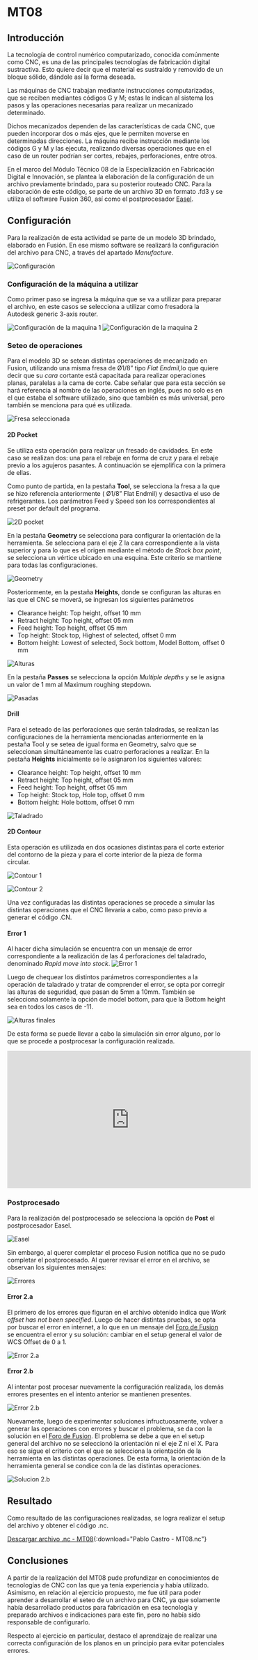 # MT08

## Introducción
La tecnología de control numérico computarizado, conocida comúnmente como CNC, es una de las principales tecnologías de fabricación digital sustractiva. Esto quiere decir que el material es sustraído y removido de un bloque sólido, dándole así la forma deseada.

Las máquinas de CNC trabajan mediante instrucciones computarizadas, que se reciben mediantes códigos G y M; estas le indican al sistema los pasos y las operaciones necesarias para realizar un mecanizado determinado. 

Dichos mecanizados dependen de las características de cada CNC, que pueden incorporar dos o más ejes, que le permiten moverse en determinadas direcciones. La máquina recibe instrucción mediante los códigos G y M y las ejecuta, realizando diversas operaciones que en el caso de un router podrían ser cortes, rebajes, perforaciones, entre otros. 

En el marco del Módulo Técnico 08 de la Especialización en Fabricación Digital e Innovación, se plantea la elaboración de la configuración de un archivo previamente brindado, para su posterior routeado CNC. Para la elaboración de este código, se parte de un archivo 3D en formato .fd3 y se utiliza el software Fusion 360, así como el postprocesador [Easel](https://easel.inventables.com/downloads).


## Configuración
Para la realización de esta actividad se parte de un modelo 3D brindado, elaborado en Fusión. En ese mismo software se realizará la configuración del archivo para CNC, a través del apartado <i>Manufacture</i>.

![Configuración](<imagen 0.png>)


### Configuración de la máquina a utilizar
Como primer paso se ingresa la máquina que se va a utilizar para preparar el archivo, en este casos se selecciona a utilizar como fresadora la Autodesk generic 3-axis router. 

![Configuración de la maquina 1](<imagen 1.png>)
![Configuración de la maquina 2](<imagen 1.1.png>)


### Seteo de operaciones
Para el modelo 3D se setean distintas operaciones de mecanizado en Fusion, utilizando una misma fresa de Ø1/8” tipo <i>Flat Endmil</i>,lo que quiere decir que su <i>cara</i> cortante está capacitada para realizar operaciones planas, paralelas a la cama de corte. Cabe señalar que para esta sección se hará referencia al nombre de las operaciones en inglés, pues no solo es en el que estaba el software utilizado, sino que también es más universal, pero también se menciona para qué es utilizada.

![Fresa seleccionada](<imagen 2.png>)


#### 2D Pocket 
Se utiliza esta operación para realizar un fresado de cavidades. En este caso se realizan dos: una para el rebaje en forma de cruz y para el rebaje previo a los agujeros pasantes. A continuación se ejemplifica con la primera de ellas.

Como punto de partida, en la pestaña <b>Tool</b>, se selecciona la fresa a la que se hizo referencia anteriormente ( Ø1/8” Flat Endmil) y desactiva el uso de refrigerantes. Los parámetros Feed y Speed son los correspondientes al preset por default del programa.

![2D pocket](<imagen 3.0.png>)

En la pestaña <b>Geometry</b> se selecciona para configurar la orientación de la herramienta. Se selecciona para el eje Z la cara correspondiente a la vista superior y para lo que es el origen mediante el método de <i>Stock box point</i>, se selecciona un vértice ubicado en una esquina. Este criterio se mantiene para todas las configuraciones.

![Geometry](<imagen 4.png>)

Posteriormente, en la pestaña <b>Heights</b>, donde se configuran las alturas en las que el CNC se moverá, se ingresan los siguientes parámetros

- Clearance height: Top height, offset 10 mm
- Retract height: Top height, offset 05 mm
- Feed height: Top height, offset 05 mm
- Top height: Stock top, Highest of selected, offset 0 mm
- Bottom height: Lowest of selected, Sock bottom, Model Bottom, offset 0 mm

![Alturas](<imagen 5.png>)

En la pestaña <b>Passes</b> se selecciona la opción <i>Multiple depths</i> y se le asigna un valor de 1 mm al Maximum roughing stepdown. 

![Pasadas](<imagen 6.png>)


#### Drill 
Para el seteado de las perforaciones que serán taladradas, se realizan las configuraciones de la herramienta mencionadas anteriormente en la pestaña Tool y se setea de igual forma en Geometry, salvo que se seleccionan simultáneamente  las cuatro perforaciones a realizar.
En la pestaña <b>Heights</b> inicialmente se le asignaron los siguientes valores:

- Clearance height: Top height, offset 10 mm
- Retract height: Top height, offset 05 mm
- Feed height: Top height, offset 05 mm
- Top height: Stock top, Hole top, offset 0 mm
- Bottom height: Hole bottom, offset 0 mm

![Taladrado](<imagen 7.png>)


#### 2D Contour
Esta operación es utilizada en dos ocasiones distintas:para el corte exterior del contorno de la pieza y para el corte interior de la pieza de forma circular.

![Contour 1](<imagen 8.png>)

![Contour 2](<imagen 9.png>)

Una vez configuradas las distintas operaciones se procede a simular las distintas operaciones que el CNC llevaría a cabo, como paso previo a generar el código .CN.


#### Error 1
Al hacer dicha simulación se encuentra con un mensaje de error correspondiente a la realización de las 4 perforaciones del taladrado, denominado <i>Rapid move into stock</i>.
![Error 1](<imagen 10.png>)

Luego de chequear los distintos parámetros correspondientes a la operación de taladrado y tratar de comprender el error, se opta por corregir las alturas de seguridad, que pasan de 5mm a 10mm. También se selecciona solamente la opción de model bottom, para que la Bottom height sea en todos los casos de -11.

![Alturas finales](<imagen 11.png>)

De esta forma se puede llevar a cabo la simulación sin error alguno, por lo que se procede a postprocesar la configuración realizada.

<iframe width="560" height="315" src="https://www.youtube.com/embed/SuLx0sJgSn8?si=byndAAkaQZFVWSO8" title="YouTube video player" frameborder="0" allow="accelerometer; autoplay; clipboard-write; encrypted-media; gyroscope; picture-in-picture; web-share" referrerpolicy="strict-origin-when-cross-origin" allowfullscreen></iframe>



### Postprocesado
Para la realización del postprocesado se selecciona la opción de <b>Post</b> el postprocesador Easel. 

![Easel](<imagen 12.png>)

Sin embargo, al querer completar el proceso Fusion notifica que no se pudo completar el postprocesado. Al querer revisar el error en el archivo, se observan los siguientes mensajes:

![Errores](<imagen 13.png>)


#### Error 2.a
El primero de los errores que figuran en el archivo obtenido indica que <i>Work offset has not been specified</i>. Luego de hacer distintas pruebas, se opta por buscar el error en internet, a lo que en un mensaje del [Foro de Fusion](https://forums.autodesk.com/t5/fusion-manufacture/warning-work-offset-has-not-been-specified-using-g54-as-wcs-why/td-p/9640658) se encuentra el error y su solución: cambiar en el setup general el valor de WCS Offset de 0 a 1.

![Error 2.a](<imagen 14.png>)


#### Error 2.b
Al intentar post procesar nuevamente la configuración realizada, los demás errores presentes en el intento anterior se mantienen presentes. 

![Error 2.b](<imagen 15.png>)

Nuevamente, luego de experimentar soluciones infructuosamente, volver a generar las operaciones con errores y buscar el problema, se da con la solución en el  [Foro de Fusion](https://forums.autodesk.com/t5/fusion-manufacture/simulation-is-fine-but-post-gives-a-tool-orientation-not/m-p/8382098). El problema se debe a que en el setup general del archivo no se seleccionó la orientación ni el eje Z ni el X. Para eso se sigue el criterio con el que se selecciona la orientación de la herramienta en las distintas operaciones. De esta forma, la orientación de la herramienta general se condice con la de las distintas operaciones.

![Solucion 2.b](<imagen 16.png>)



## Resultado
Como resultado de las configuraciones realizadas, se logra realizar el setup del archivo y obtener el código .nc.

[Descargar archivo .nc - MT08](<../archivos linkeados/MT08/Pablo Castro - MT08.nc>){:download="Pablo Castro - MT08.nc"}



## Conclusiones
A partir de la realización del MT08 pude profundizar en conocimientos de tecnologías de CNC con las que ya tenía experiencia y había utilizado. Asimismo, en relación al ejercicio propuesto, me fue útil para poder aprender a desarrollar el seteo de un archivo para CNC, ya que solamente había desarrollado productos para fabricación en esa tecnología y preparado archivos e indicaciones para este fin, pero no había sido responsable de configurarlo.

Respecto al ejercicio en particular, destaco el aprendizaje de realizar una correcta configuración de los planos en un principio para evitar potenciales errores. 
